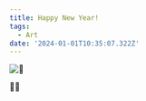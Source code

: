 ```yaml
---
title: Happy New Year!
tags:
  - Art
date: '2024-01-01T10:35:07.322Z'
---
```


![🪩](http://res.cloudinary.com/cpadilla/image/upload/v1703718139/chrisdpadilla/blog/art/a96kn4h9jym2zyjnrnyt.jpg)

🦕🎊
